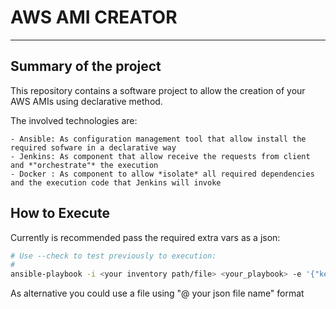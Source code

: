 # AWS AMI CREATOR
---

## Summary of the project

This repository contains a software project to allow the creation of your AWS AMIs using declarative method.

The involved technologies are:

	- Ansible: As configuration management tool that allow install the required sofware in a declarative way 
	- Jenkins: As component that allow receive the requests from client and *"orchestrate"* the execution 
	- Docker : As component to allow *isolate* all required dependencies and the execution code that Jenkins will invoke

## How to Execute

Currently is recommended pass the required extra vars as a json:

```bash
# Use --check to test previously to execution:
#
ansible-playbook -i <your inventory path/file> <your_playbook> -e '{"key_a": <value_a>, .... , "key_z": <value_z>}'
```

As alternative you could use a file using "@ your json file name" format
